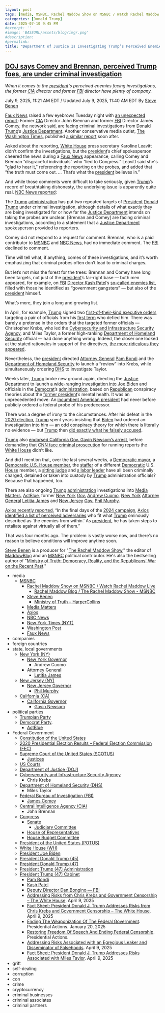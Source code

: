```yaml
---
layout: post
tags: [media, MSNBC, Rachel Maddow Show on MSNBC / Watch Rachel Maddow Live, Rachel Maddow Blog / The Rachel Maddow Show - MSNBC, Steve Benen, Ministry of Truth – HarperCollins, Media Matters, Axios, NBC News, New York Times (NYT), Washington Post, Faux News, companies, foreign countries, state local governments, New York (NY), New York Governor, Andrew Cuomo, Attorney General, Letitia James, New Jersey (NY), New Jersey Governor, Phil Murphy, California (CA), California Governor, Gavin Newsom, political parties, Trumpian Party, Democrat Party., ActBlue, Federal Government, Constitution of the United States, 2020 Presidential Election Results – Federal Election Commission (FEC), Supreme Court of the United States (SCOTUS), Justices, US Courts, Department of Justice (DOJ), Cybersecurity and Infrastructure Security Agency, Chris Krebs, Department of Homeland Security (DHS), Miles Taylor, Federal Bureau of Investigation (FBI), James Comey, Central Intelligence Agency (CIA), John Brennan, Congress, Senate, Judiciary Committee, House of Representatives, House Budget Committee, President of the United States (POTUS), White House (WH), President Joe Biden, President Donald Trump (45), President Donald Trump (47), President Trump (47) Administration, President Trump (47) Cabinet, Pam Bondi, Kash Patel, Deputy Director Dan Bongino — FBI, Addressing Risks from Chris Krebs and Government Censorship – The White House. April 9 2025, Fact Sheet –  President Donald J. Trump Addresses Risks from Chris Krebs and Government Censorship – The White House. April 9 2025, Ending The Weaponization Of The Federal Government. Presidential Actions. January 20 2025, Restoring Freedom Of Speech And Ending Federal Censorship. Presidential Actions., Addressing Risks Associated with an Egregious Leaker and Disseminator of Falsehoods. April 9 2025, Fact Sheet –  President Donald J. Trump Addresses Risks Associated with Miles Taylor. April 9 2025, grift, self-dealing, corruption, con, crime, cryptocurrency, criminal businesses, criminal associates, criminal partners]
categories: [Donald Trump]
date: 2025-07-10 9:45 PM
#excerpt: ''
#image: 'BASEURL/assets/blog/img/.png'
#description:
#permalink:
title: "Department of Justice Is Investigating Trump’s Perceived Enemies: Former FBI James Comey, Former CIA John Brennan"
---
```



## [DOJ says Comey and Brennan, perceived Trump foes, are under criminal investigation](https://www.msnbc.com/rachel-maddow-show/maddowblog/doj-says-comey-brennan-perceived-trump-foes-are-criminal-investigation-rcna217731)

*When it comes to the [president](https://www.whitehouse.gov/)'s perceived enemies facing investigations, the former [CIA](https://www.cia.gov/) director and former [FBI](https://www.fbi.gov/) director have plenty of company.*

July 9, 2025, 11:21 AM EDT / Updated July 9, 2025, 11:40 AM EDT
By [Steve Benen](https://www.msnbc.com/author/steve-benen-ncpn433601)

[Faux News](https://www.foxnews.com/) raised a few eyebrows Tuesday night with [an unexpected report](https://www.foxnews.com/politics/john-brennan-james-comey-under-criminal-investigation-doj-sources): Former [CIA](https://www.cia.gov/) Director John Brennan and former [FBI](https://www.fbi.gov/) Director James Comey, the network said, are facing criminal investigations from [Donald Trump](https://www.donaldjtrump.com/)’s [Justice Department](https://www.justice.gov/). Another conservative media outlet, [The Washington Times](https://www.washingtontimes.com/), published [a similar report](https://www.washingtontimes.com/news/2025/jul/8/fbi-launches-criminal-investigations-brennan-comey-trump-russia-probe/) soon after.

Asked about the reporting, [White House](https://www.whitehouse.gov/) press secretary Karoline Leavitt didn’t confirm the investigations, but the [president](https://www.whitehouse.gov/)’s chief spokesperson cheered the news during a [Faux News](https://www.foxnews.com/) appearance, calling Comey and Brennan “disgraceful individuals” who “lied to Congress.” Leavitt said she's "glad to hear it," referencing the reporting on the probes, and added that “the truth must come out. ... That’s what the [president](https://www.whitehouse.gov/) believes in.”

And while those comments were difficult to take seriously, given [Trump](https://www.donaldjtrump.com/)’s record of breathtaking dishonesty, the underlying issue is apparently quite real. [NBC News reported](https://www.nbcnews.com/politics/justice-department/trump-administration-targets-comey-brennan-new-investigation-rcna217713):

The [Trump](https://www.donaldjtrump.com/) [administration](https://www.whitehouse.gov/administration/) has put two repeated targets of [President](https://www.whitehouse.gov/) [Donald Trump](https://www.donaldjtrump.com/) under criminal investigation, although details of what exactly they are being investigated for or how far the [Justice Department](https://www.justice.gov/) intends on taking the probes are unclear. [Brennan and Comey] are facing criminal investigations, according to a statement that a [Justice Department](https://www.justice.gov/) spokesperson provided to reporters.

Comey did not respond to a request for comment. Brennan, who is a paid contributor to [MSNBC](https://www.msnbc.com/) and [NBC News](https://www.nbcnews.com/), had no immediate comment. The [FBI](https://www.fbi.gov/) declined to comment.

Time will tell what, if anything, comes of these investigations, and it’s worth emphasizing that criminal probes often don’t lead to criminal charges.

But let’s not miss the forest for the trees: Brennan and Comey have long been targets, not just of the [president](https://www.whitehouse.gov/)’s far-right base — both men appeared, for example, on [FBI](https://www.fbi.gov/) [Director Kash Patel](https://www.fbi.gov/about/leadership-and-structure/director-patel)’s [so-called enemies list](https://www.judiciary.senate.gov/press/dem/releases/radical-extremists-kash-patel-would-weaponize-the-fbi-to-target-enemies-of-trump-not-enemies-of-america), filled with those he identified as “government gangsters” — but also of the [president](https://www.whitehouse.gov/) himself.

What’s more, they join a long and growing list.

In April, for example, [Trump](https://www.donaldjtrump.com/) signed two [first-of-their-kind executive orders](https://www.msnbc.com/rachel-maddow-show/maddowblog/authoritarian-fashion-trump-orders-probes-two-ex-officials-defied-rcna200574) targeting a pair of officials from his [first term](https://trumpwhitehouse.archives.gov/) who defied him. There was barely a pretense in the orders that the targeted former officials — Christopher Krebs, who led the [Cybersecurity and Infrastructure Security Agency](https://www.cisa.gov/), and Miles Taylor, a former high-ranking [Department of Homeland Security](https://www.dhs.gov/) official — had done anything wrong. Indeed, the closer one looked at the stated rationales in support of the directives, [the more ridiculous they appeared](https://www.washingtonpost.com/opinions/2025/04/10/trump-krebs-election-denialism/).

Nevertheless, the [president](https://www.whitehouse.gov/) directed [Attorney General](https://www.justice.gov/) [Pam Bondi](https://www.justice.gov/ag/staff-profile/meet-attorney-general) and the [Department of Homeland Security](https://www.dhs.gov/) to launch a “review” into Krebs, while simultaneously ordering [DHS](https://www.dhs.gov/) to investigate Taylor.

Weeks later, [Trump](https://www.donaldjtrump.com/) broke new ground again, directing the [Justice Department](https://www.justice.gov/) to launch [a wide-ranging investigation into Joe Biden](https://www.msnbc.com/rachel-maddow-show/maddowblog/trump-targets-biden-new-investigation-republican-endgame-comes-focus-rcna211131) and officials in the [Democrat](https://www.democrats.org/)’s [administration](https://bidenwhitehouse.archives.gov/), based on [Republican](https://www.dhs.gov/) conspiracy theories about the [former president](https://bidenwhitehouse.archives.gov/)’s mental health. It was an unprecedented move: An [incumbent American president](https://www.donaldjtrump.com/) had never before publicly ordered a federal probe of his predecessor.

There was a degree of irony to the circumstances. After his defeat in the [2020 election](https://www.fec.gov/resources/cms-content/documents/federalelections2020.pdf), [Trump](https://www.donaldjtrump.com/) spent years insisting that [Biden](https://bidenwhitehouse.archives.gov/) had ordered an investigation into him — an odd conspiracy theory for which there is literally no evidence — but [Trump](https://www.donaldjtrump.com/) then [did exactly what he falsely accused](https://www.msnbc.com/rachel-maddow-show/maddowblog/trump-targets-biden-new-investigation-republican-endgame-comes-focus-rcna211131).

[Trump](https://www.donaldjtrump.com/) also [endorsed California Gov. Gavin Newsom’s arrest](https://www.msnbc.com/rachel-maddow-show/maddowblog/trump-endorses-arrest-newsom-sees-unmistakable-step-authoritarianism-rcna211894), before demanding that [CNN face criminal prosecution](https://www.msnbc.com/rachel-maddow-show/maddowblog/bizarre-reason-trump-team-say-may-try-prosecute-cnn-rcna216447) for running reports the [White House](https://www.whitehouse.gov/) didn’t like.

And did I mention that, over the last several weeks, a [Democratic mayor](https://www.msnbc.com/rachel-maddow-show/maddowblog/newark-mayor-ras-baraka-sues-alina-habba-ice-arrest-rcna210629), a [Democratic U.S. House member](https://www.msnbc.com/rachel-maddow-show/maddowblog/rep-lamonica-mciver-arrested-ice-new-jersey-alina-habba-rcna207334), the [staffer](https://www.nytimes.com/2025/05/31/nyregion/nadler-aide-handcuffed-federal-agents.html) of a different [Democratic](https://www.democrats.org/) U.S. [House](https://www.house.gov/) member, a [sitting judge](https://www.msnbc.com/rachel-maddow-show/maddowblog/fbi-arrests-judge-wisconsin-ag-pam-bondi-directs-new-threats-judiciary-rcna203061) and [a labor leader](https://www.nbcnews.com/news/us-news/live-blog/la-unrest-live-updates-crowds-protesting-immigration-raids-rcna211757/rcrd81284?canonicalCard=true) have all been criminally charged, detained or taken into custody by [Trump](https://www.donaldjtrump.com/) administration officials? Because that happened, too.

There are also ongoing [Trump](https://www.donaldjtrump.com/) [administration](https://www.whitehouse.gov/administration/) investigations into [Media Matters](https://www.msnbc.com/rachel-maddow-show/maddowblog/trump-admin-regulators-launch-investigation-media-matters-adding-patte-rcna208780), [ActBlue](https://newrepublic.com/post/194450/donald-trump-attack-actblue-donations), former [New York](https://www.ny.gov/) [Gov.](https://www.governor.ny.gov/) [Andrew Cuomo](https://www.msnbc.com/deadline-white-house/deadline-legal-blog/cuomo-investigation-trump-justice-department-doj-rcna208209), [New York](https://www.ny.gov/) [Attorney General](https://ag.ny.gov/) [Letitia James](https://www.msnbc.com/deadline-white-house/deadline-legal-blog/trump-doj-prosecute-new-york-ag-letitia-james-rcna201554) and [New Jersey](https://www.nj.gov/) [Gov.](https://www.nj.gov/governor/) [Phil Murphy](https://www.msnbc.com/top-stories/latest/alina-habba-new-jersey-phil-murphy-matthew-platkin-immigration-rcna200902).

[Axios recently reported](https://www.axios.com/2025/03/21/trump-retaliation-revenge-biden-security-clearance), “In the final days of the [2024 campaign](https://www.fec.gov/resources/cms-content/documents/2024presgeresults.pdf), [Axios](https://www.axios.com/) [identified a list of perceived adversaries](https://www.axios.com/2024/11/01/trumps-enemies-within-list) who fit what [Trump](https://www.donaldjtrump.com/) ominously described as ‘the enemies from within.’ As [president](https://www.whitehouse.gov/), he has taken steps to retaliate against virtually all of them.”

That was four months ago. The problem is vastly worse now, and there’s no reason to believe conditions will improve anytime soon.

[Steve Benen](https://www.msnbc.com/author/steve-benen-ncpn433601) is a producer for "[The Rachel Maddow Show](https://www.msnbc.com/rachel-maddow-show)," the editor of [MaddowBlog](https://www.msnbc.com/maddowblog) and an [MSNBC](https://www.msnbc.com/) political contributor. He's also the bestselling author of "[Ministry of Truth: Democracy, Reality, and the Republicans' War on the Recent Past](https://www.harpercollins.com/products/ministry-of-truth-steve-benen)."

- media
    - [MSNBC](https://www.msnbc.com/)
        - [Rachel Maddow Show on MSNBC / Watch Rachel Maddow Live](https://www.msnbc.com/rachel-maddow-show)
            - [Rachel Maddow Blog / The Rachel Maddow Show - MSNBC](https://www.msnbc.com/maddowblog)
        - [Steve Benen](https://www.msnbc.com/author/steve-benen-ncpn433601)
            - [Ministry of Truth – HarperCollins](https://www.harpercollins.com/products/ministry-of-truth-steve-benen)
        - [Media Matters](https://www.mediamatters.org/)
        - [Axios](https://www.axios.com/)
        - [NBC News](https://www.nbcnews.com/)
        - [New York Times (NYT)](https://www.nytimes.com/)
        - [Washington Post](https://www.washingtonpost.com/)
        - [Faux News](https://www.foxnews.com/)
- companies 
- foreign countries 
- state, local governments
    - [New York (NY)](https://www.ny.gov/) 
        - [New York Governor](https://www.governor.ny.gov/)
            - Andrew Cuomo
        - [Attorney General](https://ag.ny.gov/) 
            - [Letitia James](https://ag.ny.gov/about/meet-letitia-james)
    - [New Jersey (NY)](https://www.nj.gov/) 
        - [New Jersey Governor](https://www.nj.gov/governor/) 
            - [Phil Murphy](https://www.nj.gov/governor/admin/about/)
    - [California (CA)](https://www.ca.gov/)
        - [California Governor](https://gov.ca.gov/)
            - [Gavin Newsom](https://gov.ca..gov/about/)
- political parties 
    - [Trumpian Party](https://www.gop.com/)
    - [Democrat Party](https://www.democrats.org/).
        - [ActBlue](https://secure.actblue.com/)
- Federal Government 
    - [Constitution of the United States](https://constitution.congress.gov/)
    - [2020 Presidential Election Results – Federal Election Commission (FEC)](https://www.fec.gov/resources/cms-content/documents/federalelections2020.pdf)
    - [Supreme Court of the United States (SCOTUS)](https://www.supremecourt.gov/)
        - [Justices](https://www.supremecourt.gov/about/justices.aspx)
    - [US Courts](https://www.uscourts.gov/)
    - [Department of Justice (DOJ)](https://www.justice.gov/)
    - [Cybersecurity and Infrastructure Security Agency](https://www.cisa.gov/)
        - Chris Krebs 
    - [Department of Homeland Security (DHS)](https://www.dhs.gov/)
        - Miles Taylor 
    - [Federal Bureau of Investigation (FBI)](https://www.fbi.gov/)
        - [James Comey](https://www.fbi.gov/history/directors/james-b-comey)
    - [Central Intelligence Agency (CIA)](https://www.cia.gov/)
        - John Brennan
    - [Congress](https://www.congress.gov/)
        - [Senate](https://www.senate.gov/)
            - [Judiciary Committee](http://www.judiciary.senate.gov/)
        - [House of Representatives](https://www.house.gov/)
        - [House Budget Committee ](https://budget.house.gov/)
    - [President of the United States (POTUS)](https://www.whitehouse.gov/)
    - [White House (WH)](https://www.whitehouse.gov/)
    - [President Joe Biden](https://bidenwhitehouse.archives.gov/)
     - [President Donald Trump (45)](https://trumpwhitehouse.archives.gov/)
    - [President Donald Trump (47)](https://www.whitehouse.gov/administration/donald-j-trump/)
    - [President Trump (47) Administration](https://www.whitehouse.gov/administration/)
    - [President Trump (47) Cabinet](https://www.whitehouse.gov/administration/the-cabinet/)
        - [Pam Bondi](https://www.justice.gov/ag/staff-profile/meet-attorney-general)
        - [Kash Patel](https://www.fbi.gov/about/leadership-and-structure/director-patel)
        - [Deputy Director Dan Bongino — FBI](https://www.fbi.gov/about/leadership-and-structure/deputy-director-dan-bongino)
        - [Addressing Risks from Chris Krebs and Government Censorship – The White House](https://www.whitehouse.gov/presidential-actions/2025/04/addressing-risks-from-chris-krebs-and-government-censorship/). April 9, 2025
        - [Fact Sheet: President Donald J. Trump Addresses Risks from Chris Krebs and Government Censorship – The White House](https://www.whitehouse.gov/fact-sheets/2025/04/fact-sheet-president-donald-j-trump-addresses-risks-from-chris-krebs-and-government-censorship/). April 9, 2025
        - [Ending The Weaponization Of The Federal Government](https://www.whitehouse.gov/presidential-actions/2025/01/ending-the-weaponization-of-the-federal-government/). Presidential Actions. January 20, 2025
        - [Restoring Freedom Of Speech And Ending Federal Censorship](https://www.whitehouse.gov/presidential-actions/2025/01/restoring-freedom-of-speech-and-ending-federal-censorship/). Presidential Actions. 
        - [Addressing Risks Associated with an Egregious Leaker and Disseminator of Falsehoods](https://www.whitehouse.gov/presidential-actions/2025/04/addressing-risks-associated-with-an-egregious-leaker-and-disseminator-of-falsehoods/). April 9, 2025
        - [Fact Sheet: President Donald J. Trump Addresses Risks Associated with Miles Taylor](https://www.whitehouse.gov/fact-sheets/2025/04/fact-sheet-president-donald-j-trump-addresses-risks-associated-with-miles-taylor/). April 9, 2025
- grift
- self-dealing
- corruption
- con
- crime
- cryptocurrency 
- criminal businesses
- criminal associates
- criminal partners

